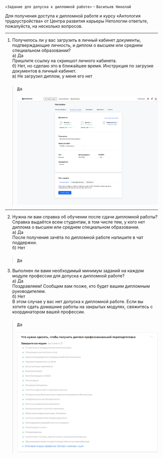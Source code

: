 `«Задание для допуска к дипломной работе»` - `Васильев Николай`

Для получения доступа к дипломной работе и курсу «Антология трудоустройства» от Центра развития карьеры Нетологии ответьте, пожалуйста, на несколько вопросов.

---
1. Получилось ли у вас загрузить в личный кабинет документы, подтверждающие личность, и диплом о высшем или среднем специальном образовании?\
а) Да\
Пришлите ссылку на скриншот личного кабинета.\
б) Нет, но сделаю это в ближайшее время. Инструкция по загрузке документов в личный кабинет.\
в) Не загрузил диплом, у меня его нет
>### `Да`
>![img](../img/2025-05-27_15-47-11.png)
---
2. Нужна ли вам справка об обучении после сдачи дипломной работы? Справка выдаётся всем студентам, в том числе тем, у кого нет диплома о высшем или среднем специальном образовании.\
а) Да\
После получения зачёта по дипломной работе напишите в чат поддержки.\
б) Нет
>### `Да`
3. Выполнен ли вами необходимый минимум заданий на каждом модуле профессии для допуска к дипломной работе?\
а) Да\
Поздравляем! Сообщим вам позже, кто будет вашим дипломным руководителем.\
б) Нет\
В этом случае у вас нет допуска к дипломной работе. Если вы хотите сдать домашние работы на закрытых модулях, свяжитесь с координатором вашей профессии.
>### `Да`
>![img](../img/2025-05-27_15-49-22.png)